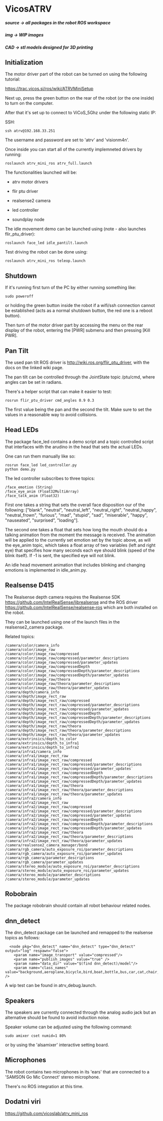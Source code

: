 # VicosATRV


##### source -> all packages in the robot ROS workspace

##### img -> WIP images

##### CAD -> stl models designed for 3D printing

## Initialization

The motor driver part of the robot can be turned on using the following tutorial:

https://trac.vicos.si/ros/wiki/ATRVMiniSetup

Next up, press the green button on the rear of the robot (or the one inside) to turn on the computer.

After that it's set up to connect to ViCoS_5Ghz under the following static IP:

SSH:

    ssh atrv@192.168.33.251

The username and password are set to 'atrv' and 'visionm4n'.

Once inside you can start all of the currently implemneted drivers by running:

    roslaunch atrv_mini_ros atrv_full.launch 

The functionalities launched will be:

- atrv motor drivers

- flir ptu driver

- realsense2 camera

- led controller

- soundplay node

The idle movement demo can be launched using (note - also launches flir_ptu_driver):

    roslaunch face_led idle_pantilt.launch

Test driving the robot can be done using:

    roslaunch atrv_mini_ros teleop.launch

## Shutdown

If it's running first turn of the PC by either running something like:

    sudo poweroff

or holding the green button inside the robot if a wifi/ssh connection cannot be established (acts as a normal shutdown button, the red one is a reboot button).

Then turn of the motor driver part by accessing the menu on the rear display of the robot, entering the [PWR] submenu and then pressing [Kill PWR].

## Pan Tilt

The used pan tilt ROS driver is http://wiki.ros.org/flir_ptu_driver, with the docs on the linked wiki page.

The pan tilt can be controlled through the JointState topic /ptu/cmd, where angles can be set in radians.

There's a helper script that can make it easier to test:

    rosrun flir_ptu_driver cmd_angles 0.9 0.3

The first value being the pan and the second the tilt. Make sure to set the values in a reasonable way to avoid collisions.

## Head LEDs

The package face_led contains a demo script and a topic controlled script that interfaces with the arudino in the head that sets the actual LEDs.

One can run them manually like so:

    rosrun face_led led_controller.py
    python demo.py

The led controller subscribes to three topics:

    /face_emotion (String)
    /face_eye_anim (Float32MultiArray)
    /face_talk_anim (Float32)

First one takes a string that sets the overall face disposition our of the following: ["blank", "neutral", "neutral_left", "neutral_right", "neutral_happy", "neutral_frown", "furious", "mad", "stupid", "sad", "miserable", "happy", "nauseated", "surprised", "loading"].

The second one takes a float that sets how long the mouth should do a talking animation from the moment the message is received. The animation will be applied to the currently set emotion set by the topic above, as will the eye_anim topic, which takes a float array of two variables (left and right eye) that specifies how many seconds each eye should blink (speed of the blink itself). If -1 is sent, the specified eye will not blink.

An idle head movement animation that includes blinking and changing emotions is implemented in idle_anim.py.

## Realsense D415

The Realsense depth camera requires the Realsense SDK https://github.com/IntelRealSense/librealsense and the ROS driver https://github.com/IntelRealSense/realsense-ros which are both installed on the robot.

They can be launched using one of the launch files in the realsense2_camera package.

Related topics:

```
/camera/color/camera_info
/camera/color/image_raw
/camera/color/image_raw/compressed
/camera/color/image_raw/compressed/parameter_descriptions
/camera/color/image_raw/compressed/parameter_updates
/camera/color/image_raw/compressedDepth
/camera/color/image_raw/compressedDepth/parameter_descriptions
/camera/color/image_raw/compressedDepth/parameter_updates
/camera/color/image_raw/theora
/camera/color/image_raw/theora/parameter_descriptions
/camera/color/image_raw/theora/parameter_updates
/camera/depth/camera_info
/camera/depth/image_rect_raw
/camera/depth/image_rect_raw/compressed
/camera/depth/image_rect_raw/compressed/parameter_descriptions
/camera/depth/image_rect_raw/compressed/parameter_updates
/camera/depth/image_rect_raw/compressedDepth
/camera/depth/image_rect_raw/compressedDepth/parameter_descriptions
/camera/depth/image_rect_raw/compressedDepth/parameter_updates
/camera/depth/image_rect_raw/theora
/camera/depth/image_rect_raw/theora/parameter_descriptions
/camera/depth/image_rect_raw/theora/parameter_updates
/camera/extrinsics/depth_to_color
/camera/extrinsics/depth_to_infra1
/camera/extrinsics/depth_to_infra2
/camera/infra1/camera_info
/camera/infra1/image_rect_raw
/camera/infra1/image_rect_raw/compressed
/camera/infra1/image_rect_raw/compressed/parameter_descriptions
/camera/infra1/image_rect_raw/compressed/parameter_updates`
/camera/infra1/image_rect_raw/compressedDepth
/camera/infra1/image_rect_raw/compressedDepth/parameter_descriptions
/camera/infra1/image_rect_raw/compressedDepth/parameter_updates
/camera/infra1/image_rect_raw/theora
/camera/infra1/image_rect_raw/theora/parameter_descriptions
/camera/infra1/image_rect_raw/theora/parameter_updates
/camera/infra2/camera_info
/camera/infra2/image_rect_raw
/camera/infra2/image_rect_raw/compressed
/camera/infra2/image_rect_raw/compressed/parameter_descriptions
/camera/infra2/image_rect_raw/compressed/parameter_updates
/camera/infra2/image_rect_raw/compressedDepth
/camera/infra2/image_rect_raw/compressedDepth/parameter_descriptions
/camera/infra2/image_rect_raw/compressedDepth/parameter_updates
/camera/infra2/image_rect_raw/theora
/camera/infra2/image_rect_raw/theora/parameter_descriptions
/camera/infra2/image_rect_raw/theora/parameter_updates
/camera/realsense2_camera_manager/bond
/camera/rgb_camera/auto_exposure_roi/parameter_descriptions
/camera/rgb_camera/auto_exposure_roi/parameter_updates
/camera/rgb_camera/parameter_descriptions
/camera/rgb_camera/parameter_updates
/camera/stereo_module/auto_exposure_roi/parameter_descriptions
/camera/stereo_module/auto_exposure_roi/parameter_updates
/camera/stereo_module/parameter_descriptions
/camera/stereo_module/parameter_updates
```

## Robobrain

The package robobrain should contain all robot behaviour related nodes.

## dnn_detect

The dnn_detect package can be launched and remapped to the realsense topics as follows:

```
  <node pkg="dnn_detect" name="dnn_detect" type="dnn_detect" output="log" respawn="false">
    <param name="image_transport" value="compressed"/>
    <param name="publish_images" value="true" />
    <param name="data_dir" value="$(find dnn_detect)/model"/>
    <param name="class_names" value="background,aeroplane,bicycle,bird,boat,bottle,bus,car,cat,chair,cow,diningtable,dog,horse,motorbike,person,pottedplant,sheep,sofa,train,tvmonitor" />
```

A wip test can be found in atrv_debug.launch.

## Speakers

The speakers are currently connected through the analog audio jack but an alternative should be found to avoid induction noise.

Speaker volume can be adjusted using the following command:

    sudo amixer cset numid=1 80%

or by using the 'alsamixer' interactive setting board.

## Microphones

The robot contains two microphones in its 'ears' that are connected to a 'SAMSON Go Mic Connect' stereo microphone.

There's no ROS integration at this time.

## Dodatni viri

https://github.com/vicoslab/atrv_mini_ros

